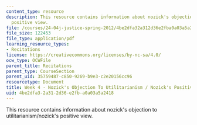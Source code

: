 ```yaml
---
content_type: resource
description: This resource contains information about nozick's objection to utilitarianism/nozick's
  positive view.
file: /courses/24-04j-justice-spring-2012/4be2dfa32a312d36e2fba0a03a5a2418_MIT24_04JS12_Week4.pdf
file_size: 122453
file_type: application/pdf
learning_resource_types:
- Recitations
license: https://creativecommons.org/licenses/by-nc-sa/4.0/
ocw_type: OCWFile
parent_title: Recitations
parent_type: CourseSection
parent_uid: 35759487-c850-9269-b9e3-c2e20156cc96
resourcetype: Document
title: Week 4 - Nozick's Objection To Utilitarianism / Nozick's Positive View
uid: 4be2dfa3-2a31-2d36-e2fb-a0a03a5a2418
---
```

This resource contains information about nozick's objection to utilitarianism/nozick's positive view.